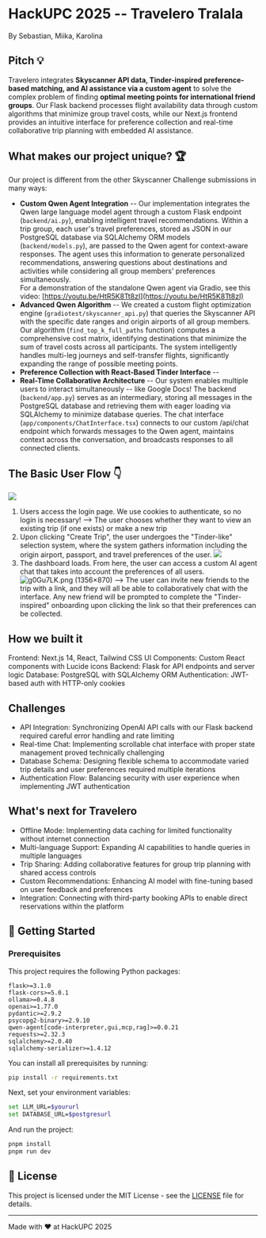 # HackUPC 2025 -- Travelero Tralala
By Sebastian, Miika, Karolina

## Pitch 💡
Travelero integrates **Skyscanner API data, Tinder-inspired preference-based matching, and AI assistance via a custom agent** to solve the complex problem of finding **optimal meeting points for international friend groups**. Our Flask backend processes flight availability data through custom algorithms that minimize group travel costs, while our Next.js frontend provides an intuitive interface for preference collection and real-time collaborative trip planning with embedded AI assistance.

## What makes our project unique? 🏆
Our project is different from the other Skyscanner Challenge submissions in many ways:
- **Custom Qwen Agent Integration** -- Our implementation integrates the Qwen large language model agent through a custom Flask endpoint (`backend/ai.py`), enabling intelligent travel recommendations. Within a trip group, each user's travel preferences, stored as JSON in our PostgreSQL database via SQLAlchemy ORM models (`backend/models.py`), are passed to the Qwen agent for context-aware responses. The agent uses this information to generate personalized recommendations, answering questions about destinations and activities while considering all group members' preferences simultaneously. <br>
For a demonstration of the standalone Qwen agent via Gradio, see this video: [https://youtu.be/HtR5K8Tt8zI](https://youtu.be/HtR5K8Tt8zI)
- **Advanced Qwen Algorithm** -- We created a custom flight optimization engine (`gradiotest/skyscanner_api.py`) that queries the Skyscanner API with the specific date ranges and origin airports of all group members. Our algorithm (`find_top_k_full_paths` function) computes a comprehensive cost matrix, identifying destinations that minimize the sum of travel costs across all participants. The system intelligently handles multi-leg journeys and self-transfer flights, significantly expanding the range of possible meeting points. 
- **Preference Collection with React-Based Tinder Interface** --
- **Real-Time Collaborative Architecture** -- Our system enables multiple users to interact simultaneously -- like Google Docs! The backend (`backend/app.py`) serves as an intermediary, storing all messages in the PostgreSQL database and retrieving them with eager loading via SQLAlchemy to minimize database queries. The chat interface (`app/components/ChatInterface.tsx`) connects to our custom /api/chat endpoint which forwards messages to the Qwen agent, maintains context across the conversation, and broadcasts responses to all connected clients. 

## The Basic User Flow 👇
![](https://i.imgur.com/NwHbxMV.png)
1. Users access the login page. We use cookies to authenticate, so no login is necessary!
--> The user chooses whether they want to view an existing trip (if one exists) or make a new trip
2.  Upon clicking "Create Trip", the user undergoes the "Tinder-like" selection system, where the system gathers information including the origin airport, passport, and travel preferences of the user.
![](https://i.imgur.com/6f2I01A.png)
3. The dashboard loads. From here, the user can access a custom AI agent chat that takes into account the preferences of all users. 
![g0Gu7LK.png (1356×870)](https://i.imgur.com/g0Gu7LK.png)
--> The user can invite new friends to the trip with a link, and they will all be able to collaboratively chat with the interface. Any new friend will be prompted to complete the "Tinder-inspired" onboarding upon clicking the link so that their preferences can be collected.

## How we built it
Frontend: Next.js 14, React, Tailwind CSS
UI Components: Custom React components with Lucide icons
Backend: Flask for API endpoints and server logic
Database: PostgreSQL with SQLAlchemy ORM
Authentication: JWT-based auth with HTTP-only cookies

## Challenges
- API Integration: Synchronizing OpenAI API calls with our Flask backend required careful error handling and rate limiting
- Real-time Chat: Implementing scrollable chat interface with proper state management proved technically challenging
- Database Schema: Designing flexible schema to accommodate varied trip details and user preferences required multiple iterations
- Authentication Flow: Balancing security with user experience when implementing JWT authentication

## What's next for Travelero
- Offline Mode: Implementing data caching for limited functionality without internet connection
- Multi-language Support: Expanding AI capabilities to handle queries in multiple languages
- Trip Sharing: Adding collaborative features for group trip planning with shared access controls
- Custom Recommendations: Enhancing AI model with fine-tuning based on user feedback and preferences
- Integration: Connecting with third-party booking APIs to enable direct reservations within the platform


## 🚀 Getting Started
### Prerequisites

This project requires the following Python packages:

```
flask>=3.1.0
flask-cors>=5.0.1
ollama>=0.4.8
openai>=1.77.0
pydantic>=2.9.2
psycopg2-binary>=2.9.10
qwen-agent[code-interpreter,gui,mcp,rag]>=0.0.21
requests>=2.32.3
sqlalchemy>=2.0.40
sqlalchemy-serializer>=1.4.12
```

You can install all prerequisites by running:

```bash
pip install -r requirements.txt
```

Next, set your environment variables:
```bash
set LLM_URL=$yoururl
set DATABASE_URL=$postgresurl
```

And run the project:

```bash
pnpm install
pnpm run dev
```


<!-- ## 🤝 Team

### 🧑‍💻 Sebastian Cavada
**Role**: Backend Developer & Algorithm Specialist
**Focus**: Implementing the flight optimization algorithms and backend infrastructure
**Goal**: Create efficient algorithms that can handle complex multi-city route calculations
**Fun Fact**: Loves finding the most efficient routes in everything, from code to travel!

### 👩‍💻 [Team Member 2]
**Role**: Frontend Developer
**Focus**: Building intuitive user interfaces and interactive maps
**Goal**: Create a seamless user experience for group travel planning
**Fun Fact**: Has visited over 20 countries and loves documenting travel experiences

### 👨‍💻 [Team Member 3]
**Role**: Data Engineer
**Focus**: API integrations and data processing
**Goal**: Ensure reliable and fast access to flight data
**Fun Fact**: Can recite airport codes from memory

### 👩‍💻 [Team Member 4]
**Role**: UX/UI Designer
**Focus**: Creating beautiful and functional interfaces
**Goal**: Make travel planning as enjoyable as the trip itself
**Fun Fact**: Designs travel itineraries as a hobby -->

## 📝 License
This project is licensed under the MIT License - see the [LICENSE](LICENSE) file for details.


---

Made with ❤️ at HackUPC 2025 

